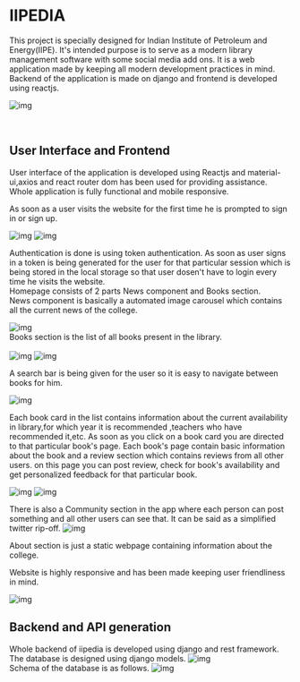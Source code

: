 # IIPEDIA
This project is specially designed for Indian Institute of Petroleum and Energy(IIPE). It's intended purpose is to serve as a modern library management software with some social media add ons. It is a web application made by keeping all modern development practices in mind. Backend of the application is made on django and frontend is developed using reactjs.

![img](https://github.com/crypticleopard/IIPEDIA/blob/master/assets/First.png)

<br/>

## User Interface and Frontend
User interface of the application is developed using Reactjs and material-ui,axios and react router dom has been used for providing assistance. Whole application is fully functional and mobile responsive.
<br/>

As soon as a user visits the website for the first time he is prompted to sign in or sign up.
<br/>

![img](https://github.com/crypticleopard/IIPEDIA/blob/master/assets/Loginpg.png)
![img](https://github.com/crypticleopard/IIPEDIA/blob/master/assets/Registerpg.png)
<br/>

Authentication is done is using token authentication. As soon as user signs in a token is being generated for the user for that particular session which is being stored in the local storage so that user dosen't have to login every time he visits the website.<br/>
Homepage consists of 2 parts News component and Books section.<br/>
News component is basically a automated image carousel which contains all the current news of the college.
<br/>

![img](https://github.com/crypticleopard/IIPEDIA/blob/master/assets/Newscomp.png)<br/>
Books section is the list of all books present in the library.<br/><br/>
![img](https://github.com/crypticleopard/IIPEDIA/blob/master/assets/Firstb1.png)
![img](https://github.com/crypticleopard/IIPEDIA/blob/master/assets/Firstb2.png)
<br/>

A search bar is being given for the user so it is easy to navigate between books for him.
<br/>

![img](https://github.com/crypticleopard/IIPEDIA/blob/master/assets/searchpg.png)
<br/>

Each book card in the list contains information about the current availability in library,for which year it is recommended ,teachers who have recommended it,etc. 
As soon as you click on a book card you are directed to that particular book's page. Each book's page contain basic information about the book and a review section which contains reviews from all other users. on this page you can post review, check for book's availability and get personalized feedback for that particular book.
<br/>

![img](https://github.com/crypticleopard/IIPEDIA/blob/master/assets/bookpg1.png)
![img](https://github.com/crypticleopard/IIPEDIA/blob/master/assets/bookpg2.png)
<br/>

There is also a Community section in the app where each person can post something and all other users can see that. It can be said as a simplified twitter rip-off.
![img](https://github.com/crypticleopard/IIPEDIA/blob/master/assets/Communitypg.png)
<br/>

About section is just a static webpage containing information about the college.<br/>

Website is highly responsive and has been made keeping user friendliness in mind.<br/>

![img](https://github.com/crypticleopard/IIPEDIA/blob/master/assets/Responsive.png)

## Backend and API generation

Whole backend of iipedia is developed using django and rest framework.<br/>
The database is designed using django models.
![img](https://github.com/crypticleopard/IIPEDIA/blob/master/assets/djangoadmin.png)<br/>
Schema of the database is as follows.
![img](https://github.com/crypticleopard/IIPEDIA/blob/master/assets/databasemap.png)<br/>
